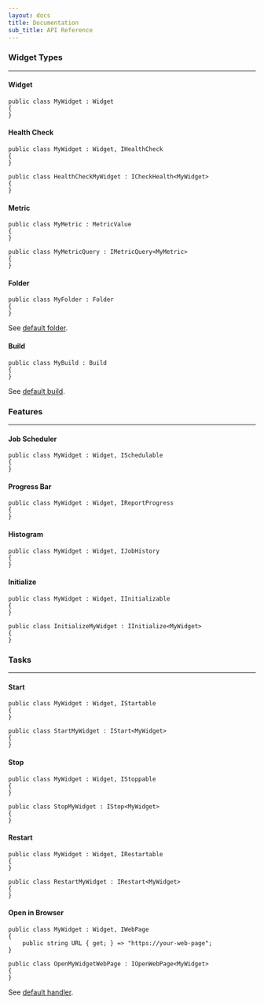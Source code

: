 ```yaml
---
layout: docs
title: Documentation
sub_title: API Reference
---
```


### Widget Types
----------------

#### Widget

```
public class MyWidget : Widget
{
}
```

#### Health Check

```
public class MyWidget : Widget, IHealthCheck
{
}
```

```
public class HealthCheckMyWidget : ICheckHealth<MyWidget>
{
}
```

#### Metric

```
public class MyMetric : MetricValue
{
}
```

```
public class MyMetricQuery : IMetricQuery<MyMetric>
{
}
```

#### Folder

```
public class MyFolder : Folder
{
}
```
See [default folder](https://github.com/AnyStatus/API/blob/3f24e47c95c573e5202cc7034c2471a82f11d8eb/src/AnyStatus.API/Widgets/Types/Folder.cs).

#### Build

```
public class MyBuild : Build
{
}
```
See [default build](https://github.com/AnyStatus/API/blob/3f24e47c95c573e5202cc7034c2471a82f11d8eb/src/AnyStatus.API/Widgets/Types/Build.cs).


### Features
-------------

#### Job Scheduler

```
public class MyWidget : Widget, ISchedulable
{
}
```

#### Progress Bar

```
public class MyWidget : Widget, IReportProgress
{
}
```

#### Histogram

```
public class MyWidget : Widget, IJobHistory
{
}
```

#### Initialize

```
public class MyWidget : Widget, IInitializable
{
}
```

```
public class InitializeMyWidget : IInitialize<MyWidget>
{
}
```

### Tasks
---------

#### Start

```
public class MyWidget : Widget, IStartable
{
}
```

```
public class StartMyWidget : IStart<MyWidget>
{
}
```

#### Stop

```
public class MyWidget : Widget, IStoppable
{
}
```

```
public class StopMyWidget : IStop<MyWidget>
{
}
```

#### Restart

```
public class MyWidget : Widget, IRestartable
{
}
```

```
public class RestartMyWidget : IRestart<MyWidget>
{
}
```

#### Open in Browser

```
public class MyWidget : Widget, IWebPage
{
	public string URL { get; } => "https://your-web-page";
}
```

```
public class OpenMyWidgetWebPage : IOpenWebPage<MyWidget>
{
}
```
See [default handler](https://github.com/AnyStatus/API/blob/master/src/AnyStatus.API/Widgets/Features/OpenWebPage.cs).